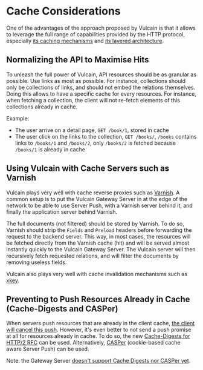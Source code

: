 # Cache Considerations

One of the advantages of the approach proposed by Vulcain is that it allows to leverage the full range of capabilities provided by the HTTP protocol, especially [its caching mechanisms](https://developer.mozilla.org/en-US/docs/Web/HTTP/Caching) and [its layered architecture](https://www.ics.uci.edu/~fielding/pubs/dissertation/rest_arch_style.htm#sec_5_1_6).

## Normalizing the API to Maximise Hits

To unleash the full power of Vulcain, API resources should be as granular as possible. Use links as most as possible. For instance, collections should only be collections of links, and should not embed the relations themselves. Doing this allows to have a specific cache for every resources. For instance, when fetching a collection, the client will not re-fetch elements of this collections already in cache.

Example:

* The user arrive on a detail page, `GET /book/1`, stored in cache
* The user click on the links to the collection, `GET /books/`, `/books` contains links to `/books/1` and `/books/2`, only `/books/2` is fetched because `/books/1` is already in cache

## Using Vulcain with Cache Servers such as Varnish

Vulcain plays very well with cache reverse proxies such as [Varnish](https://varnish-cache.org/).
A common setup is to put the Vulcain Gateway Server in at the edge of the network to be able to use Server Push, with a Varnish server behind it, and finally the application server behind Varnish.

The full documents (not filtered) should be stored by Varnish. To do so, Varnish should strip the `Fields` and `Preload` headers before forwarding the request to the backend server.
This way, in most cases, the resources will be fetched directly from the Varnish cache (hit) and will be served almost instantly quickly to the Vulcain Gateway Server. The Vulcain server will then recursively fetch requested relations, and will filter the documents by removing useless fields.

Vulcain also plays very well with cache invalidation mechanisms such as [xkey](https://github.com/varnish/varnish-modules/blob/master/docs/vmod_xkey.rst).

## Preventing to Push Resources Already in Cache (Cache-Digests and CASPer)

When servers push resources that are already in the client cache, [the client will cancel this push](https://tools.ietf.org/html/rfc7540#section-8.2.2).
However, it's even better to not send a push promise at all for resources already in cache. To do so, the new [Cache-Digests for HTTP/2 RFC](https://httpwg.org/http-extensions/cache-digest.html) can be used. Alternatively, [CASPer](https://h2o.examp1e.net/configure/http2_directives.html#http2-casper) (cookie-based cache aware Server Push) can be used.

Note: the Gateway Server [doesn't support Cache Digests nor CASPer yet](https://github.com/dunglas/vulcain/issues/1).

